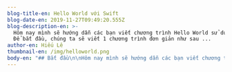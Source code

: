 ```yaml
---
blog-title-en: Hello World với Swift
blog-date-en: 2019-11-27T09:49:20.555Z
blog-description-en: >-
  Hôm nay mình sẽ hướng dẫn các bạn viết chương trình Hello World sử dụng Swift.
  Để bắt đầu, chúng ta sẽ viết 1 chương trình đơn giản như sau ...
author-en: Hiếu Lê
thumbnail-en: /img/helloworld.png
body-en: "## Bắt đầu\n\nHôm nay mình sẽ hướng dẫn các bạn viết chương trình Hello World sử dụng Swift. Để bắt đầu, chúng ta sẽ viết 1 chương trình đơn giản:\n\n```\nprint(\"Hello World!\")\n```\n\n## Sử dụng lại\n\nChương trình trên sẽ in ra dòng chữ Hello World!. Đơn giản vãi nồi!!! Để có thể sử dụng lại mã nguồn trên ở nhiều nơi, bây giờ chúng ta sẽ phát triển một kiểu (Type) thực hiện nhiệm vụ in ra dòng Hello World! trên. Có 2 lựa chọn trong Swift là value type và reference type, nói nhiều các bạn sẽ rối, theo mấy bác bên Apple thì nên sử dụng value type để tránh implicit sharing và dễ kiểm soát hơn (éo hiểu nhưng mà cũng éo cần quan tâm, làm theo phát!). Mình sẽ viết lại chương trình trên như sau:\n\n`struct Greeter {\r`\n\n`  /// \r`\n\n``  /// Display Message `Hello World`\r``\n\n`  /// \r`\n\n`  func sayHelloWorld() {\r`\n\n`    print(\"Hello World!\")\r`\n\n`  }\r`\n\n`} \r`\n\n`let greeter = Greeter()\r`\n\n`greeter.sayHelloWorld()\r`\n\n## Mở rộng\n\nVậy là mình vừa phát triển được 1 kiểu Greeter hiển thị dòng chữ HelloWorld!. Nhưng hiện tại, lớp của mình chỉ có thể hiển thị lên console. Mình muốn phát triển ra để chương trình của mình có thể hiển thị thông điệp lên nhiều nơi khác nhau như lên màn hình đồ họa, gửi thông điệp qua email, SMS, ... Để làm được điều đó, mình sẽ định nghĩa một giao thức là Displayer chung cho tất cả các đối tượng kể trên. Trong swift gọi là protocol, một lớp có thể cài đặt nhiều protocol khác nhau nên nghe đồn việc sử dụng protocol sẽ linh hoạt hơn.\n\nChương trình được viết lại như sau:\n\n`// common protocol for displaying a message`\n\n`protocol Displayer {`\n\n`  func display(message: String)`\n\n`}`\n\n`struct ConsoleDisplayer: Displayer {`\n\n`  func display(message: String) {`\n\n`\\    print(message)`\n\n`  }`\n\n`}`\n\n`struct Greeter {`\n\n`  let helloWorldMessage = \"Hello World!\"`\n\n`  func sayHelloWorld() {`\n\n`\\    let displayer = ConsoleDisplayer()`\n\n`\\    displayer.display(helloWorldMessage)`\n\n`  }`\n\n`}`\n\n`let greeter = Greeter()`\n\n`greeter.sayHelloWorld()`\n\nInject Dependencies\n\nChương trình trên có 1 vấn đề đó là lớp ConsoleDisplayer được khởi tạo bên trong lớp Greeter, sau này nếu chúng ta muốn thay đổi implement sang một lớp khác như GraphicDisplayer thì chúng ta phải sửa lớp Greeter, do đó chúng ta sẽ sửa lớp Greeter lại để cho phép đưa một phụ thuộc vào lớp này (xem Dependency Injection).\n\n`protocol Displayer {`\n\n`  func display(message: String)`\n\n`}`\n\n`struct ConsoleDisplayer: Displayer {`\n\n`  func display(message: String) {`\n\n`\\    print(message)`\n\n`  }`\n\n`}`\n\n`struct Greeter {`\n\n`  let helloWorldMessage = \"Hello World\"`\n\n`  var displayer: Displayer`\n\n`  init(displayer aDisplayer: Displayer) {`\n\n`\\    displayer = aDisplayer`\n\n`  }`\n\n`  func sayHelloWorld() {`\n\n`\\    displayer.display(helloWorldMessage)`\n\n`  }`\n\n`}`\n\n`let displayer = ConsoleDisplayer()`\n\n`let greeter = Greeter(displayer: displayer)`\n\n`greeter.sayHelloWorld()`\n\nIn thông điệp ra UILabel\n\nBây giờ chúng ta đã có 1 lớp Greeter tương đối ổn định. Chúng ta có thể sử dụng lớp Greeter này bất cứ đâu. Ví dụ, chúng ta sẽ sử dụng lớp Greeter của chúng ta để hiển thị dòng chữ Hello World! lên một UILabel như dưới đây:\n\n`extension UILabel: Displayer {`\n\n`  func display(message: String) {`\n\n`\\    text = message`\n\n`  }`\n\n`}`\n\n`let greeter = Greeter(displayer: helloWorldLabel) // helloWorldLabel is an outlet to a UILabel`\n\n`greeter.sayHelloWorld()`\n\n_xong đoạn này Swift extension quá chất._\n\n## Kiểm thử\n\nChúng ta sẽ kiểm tra tính đúng đắn của hàm sayHelloWorld bằng cách `viết `một đơn vị kiểm thử. Để làm điều này, chúng ta sẽ mock một lớp Displayer như sau:\n\n```\nstruct TestDisplayer: Displayer {\n```\n\n```\n  var messages = [String]()\n```\n\n```\n  func display(message: String) {\n```\n\n```\n\\    messages.append(message)\n```\n\n```\n  }\n```\n\n```\n}\n```\n\n```\nlet expectedHelloWorldMessage = \"Hello World!\"\n```\n\n```\nfunc testSayHelloWorld() {\n```\n\n```\n  let displayer = TestDisplayer()\n```\n\n```\n  let greeter = Greeter(displayer: displayer)\n```\n\n```\n  greeter.sayHelloWorld()\n```\n\n```\n  // check result\n```\n\n```\n  XCTAssertEqual(1, displayer.messages.count, \"Should display a message\")\n```\n\n```\n  XCTAssertEqual(expectedHelloWorldMessage, displayer.messages[0], \"Should display (expectedHelloWorldMessage) message\") \n```\n\n```\n}\n```\n\n_Đón đọc phần tiếp theo: hiển thị Hello World! theo nhiều ngôn ngữ khác nhau._"
---
```


